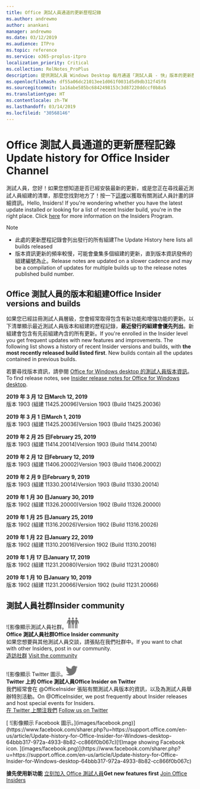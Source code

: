 ```yaml
---
title: Office 測試人員通道的更新歷程記錄
ms.author: andrewmo
author: anankani
manager: andrewmo
ms.date: 03/12/2019
ms.audience: ITPro
ms.topic: reference
ms.service: o365-proplus-itpro
localization_priority: Critical
ms.collection: RelNotes_ProPlus
description: 提供測試人員 Windows Desktop 每月通道「測試人員 - 快」版本的更新歷程記錄
ms.openlocfilehash: df55a06dc21013ee1d061f0031d5d9db312f45f8
ms.sourcegitcommit: 1a16abe585bc6842498153c3d87220ddccf0b8a5
ms.translationtype: HT
ms.contentlocale: zh-TW
ms.lasthandoff: 03/14/2019
ms.locfileid: "30568146"
---
```

# <a name="update-history-for-office-insider-channel"></a><span data-ttu-id="ddf20-103">Office 測試人員通道的更新歷程記錄</span><span class="sxs-lookup"><span data-stu-id="ddf20-103">Update history for Office Insider Channel</span></span>

<span data-ttu-id="ddf20-p101">測試人員，您好！如果您想知道是否已經安裝最新的更新，或是您正在尋找最近測試人員組建的清單，那麼您找對地方了！按一下[這裡](https://insider.office.com/)以獲取有關測試人員計畫的詳細資訊。</span><span class="sxs-lookup"><span data-stu-id="ddf20-p101">Hello, Insiders! If you're wondering whether you have the latest update installed or looking for a list of recent Insider build, you're in the right place. Click [here](https://insider.office.com/) for more information on the Insiders Program.</span></span>

> [!NOTE]
> - <span data-ttu-id="ddf20-107">此處的更新歷程記錄會列出發行的所有組建</span><span class="sxs-lookup"><span data-stu-id="ddf20-107">The Update History here lists all builds released</span></span>
> - <span data-ttu-id="ddf20-108">版本資訊更新的頻率較慢，可能會彙集多個組建的更新，直到版本資訊發佈的組建編號為止。</span><span class="sxs-lookup"><span data-stu-id="ddf20-108">Release notes are updated on a slower cadence and may be a compilation of updates for multiple builds up to the release notes published build number.</span></span>



## <a name="office-insider-versions-and-builds"></a><span data-ttu-id="ddf20-109">Office 測試人員的版本和組建</span><span class="sxs-lookup"><span data-stu-id="ddf20-109">Office Insider versions and builds</span></span>

<span data-ttu-id="ddf20-p102">如果您已經註冊測試人員層級，您會經常取得包含有新功能和增強功能的更新。以下清單顯示最近測試人員版本和組建的歷程記錄，**最近發行的組建會優先列出**。新組建會包含有先前組建內含的所有更新。</span><span class="sxs-lookup"><span data-stu-id="ddf20-p102">If you're enrolled in the Insider level you get frequent updates with new features and improvements. The following list shows a history of recent Insider versions and builds, with **the most recently released build listed first**. New builds contain all the updates contained in previous builds.</span></span> 

<span data-ttu-id="ddf20-113">若要尋找版本資訊，請參閱 [Office for Windows desktop 的測試人員版本資訊](https://docs.microsoft.com/zh-TW/OfficeUpdates/release-notes-office-insider)。</span><span class="sxs-lookup"><span data-stu-id="ddf20-113">To find release notes, see [Insider release notes for Office for Windows desktop](https://docs.microsoft.com/zh-TW/OfficeUpdates/release-notes-office-insider).</span></span>

<span data-ttu-id="ddf20-114">**2019 年 3 月 12 日**</span><span class="sxs-lookup"><span data-stu-id="ddf20-114">**March 12, 2019**</span></span><br/> <span data-ttu-id="ddf20-115">版本 1903 (組建 11425.20096)</span><span class="sxs-lookup"><span data-stu-id="ddf20-115">Version 1903 (Build 11425.20036)</span></span><br/>

<span data-ttu-id="ddf20-116">**2019 年 3 月 1 日**</span><span class="sxs-lookup"><span data-stu-id="ddf20-116">**March 1, 2019**</span></span><br/> <span data-ttu-id="ddf20-117">版本 1903 (組建 11425.20036)</span><span class="sxs-lookup"><span data-stu-id="ddf20-117">Version 1903 (Build 11425.20036)</span></span><br/> 

<span data-ttu-id="ddf20-118">**2019 年 2 月 25 日**</span><span class="sxs-lookup"><span data-stu-id="ddf20-118">**February 25, 2019**</span></span><br/> <span data-ttu-id="ddf20-119">版本 1903 (組建 11414.20014)</span><span class="sxs-lookup"><span data-stu-id="ddf20-119">Version 1903 (Build 11414.20014)</span></span><br/> 

<span data-ttu-id="ddf20-120">**2019 年 2 月 12 日**</span><span class="sxs-lookup"><span data-stu-id="ddf20-120">**February 12, 2019**</span></span><br/> <span data-ttu-id="ddf20-121">版本 1903 (組建 11406.20002)</span><span class="sxs-lookup"><span data-stu-id="ddf20-121">Version 1903 (Build 11406.20002)</span></span><br/> 

<span data-ttu-id="ddf20-122">**2019 年 2 月 9 日**</span><span class="sxs-lookup"><span data-stu-id="ddf20-122">**February 9, 2019**</span></span><br/> <span data-ttu-id="ddf20-123">版本 1903 (組建 11330.20014)</span><span class="sxs-lookup"><span data-stu-id="ddf20-123">Version 1903 (Build 11330.20014)</span></span><br/> 

<span data-ttu-id="ddf20-124">**2019 年 1 月 30 日**</span><span class="sxs-lookup"><span data-stu-id="ddf20-124">**January 30, 2019**</span></span><br/> <span data-ttu-id="ddf20-125">版本 1902 (組建 11326.20000)</span><span class="sxs-lookup"><span data-stu-id="ddf20-125">Version 1902 (Build 11326.20000)</span></span><br/> 

<span data-ttu-id="ddf20-126">**2019 年 1 月 25 日**</span><span class="sxs-lookup"><span data-stu-id="ddf20-126">**January 25, 2019**</span></span><br/> <span data-ttu-id="ddf20-127">版本 1902 (組建 11316.20026)</span><span class="sxs-lookup"><span data-stu-id="ddf20-127">Version 1902 (Build 11316.20026)</span></span><br/> 

<span data-ttu-id="ddf20-128">**2019 年 1 月 22 日**</span><span class="sxs-lookup"><span data-stu-id="ddf20-128">**January 22, 2019**</span></span><br/> <span data-ttu-id="ddf20-129">版本 1902 (組建 11310.20016)</span><span class="sxs-lookup"><span data-stu-id="ddf20-129">Version 1902 (Build 11310.20016)</span></span><br/> 

<span data-ttu-id="ddf20-130">**2019 年 1 月 17 日**</span><span class="sxs-lookup"><span data-stu-id="ddf20-130">**January 17, 2019**</span></span><br/> <span data-ttu-id="ddf20-131">版本 1902 (組建 11231.20080)</span><span class="sxs-lookup"><span data-stu-id="ddf20-131">Version 1902 (Build 11231.20080)</span></span><br/>

<span data-ttu-id="ddf20-132">**2019 年 1 月 10 日**</span><span class="sxs-lookup"><span data-stu-id="ddf20-132">**January 10, 2019**</span></span><br/> <span data-ttu-id="ddf20-133">版本 1902 (組建 11231.20066)</span><span class="sxs-lookup"><span data-stu-id="ddf20-133">Version 1902 (build 11231.20066)</span></span><br/> 


## <a name="insider-community"></a><span data-ttu-id="ddf20-134">測試人員社群</span><span class="sxs-lookup"><span data-stu-id="ddf20-134">Insider community</span></span>

<span data-ttu-id="ddf20-135">![影像顯示測試人員社群。</span><span class="sxs-lookup"><span data-stu-id="ddf20-135">![Image showing insider community.</span></span> ](images/insidercommunity.png) <br/>
<span data-ttu-id="ddf20-136">**Office 測試人員社群**</span><span class="sxs-lookup"><span data-stu-id="ddf20-136">**Office Insider community**</span></span><br/> <span data-ttu-id="ddf20-137">如果您想要與其他測試人員交談，請張貼在我們社群中。</span><span class="sxs-lookup"><span data-stu-id="ddf20-137">If you want to chat with other Insiders, post in our community.</span></span><br/><span data-ttu-id="ddf20-138"> 
[造訪社群](https://go.microsoft.com/fwlink/?linkid=843493)</span><span class="sxs-lookup"><span data-stu-id="ddf20-138"> 
[Visit the community](https://go.microsoft.com/fwlink/?linkid=843493)</span></span><br/> 

<span data-ttu-id="ddf20-139">![影像顯示 Twitter 圖示。</span><span class="sxs-lookup"><span data-stu-id="ddf20-139">![Image showing twitter icon.</span></span> ](images/twitter.png)<br/>
<span data-ttu-id="ddf20-140">**Twitter 上的 Office 測試人員**</span><span class="sxs-lookup"><span data-stu-id="ddf20-140">**Office Insider on Twitter**</span></span><br/> <span data-ttu-id="ddf20-141">我們經常會在 @OfficeInsider 張貼有關測試人員版本的資訊，以及為測試人員舉辦特別活動。</span><span class="sxs-lookup"><span data-stu-id="ddf20-141">On @OfficeInsider, we post frequently about Insider releases and host special events for Insiders.</span></span><br/><span data-ttu-id="ddf20-142"> 
[在 Twitter 上關注我們](https://go.microsoft.com/fwlink/?linkid=717717)</span><span class="sxs-lookup"><span data-stu-id="ddf20-142"> 
[Follow us on Twitter](https://go.microsoft.com/fwlink/?linkid=717717)</span></span><br/> 

<span data-ttu-id="ddf20-143">
  [
  ![影像顯示 Facebook 圖示。](images/facebook.png)](https://www.facebook.com/sharer.php?u=https://support.office.com/en-us/article/Update-history-for-Office-Insider-for-Windows-desktop-64bbb317-972a-4933-8b82-cc866f0b067c)</span><span class="sxs-lookup"><span data-stu-id="ddf20-143">[![Image showing Facebook icon. ](images/facebook.png)](https://www.facebook.com/sharer.php?u=https://support.office.com/en-us/article/Update-history-for-Office-Insider-for-Windows-desktop-64bbb317-972a-4933-8b82-cc866f0b067c)</span></span>


<span data-ttu-id="ddf20-144">**搶先使用新功能**
[立刻加入 Office 測試人員](https://insider.office.com/)</span><span class="sxs-lookup"><span data-stu-id="ddf20-144">**Get new features first**
[Join Office Insiders](https://insider.office.com/)</span></span>